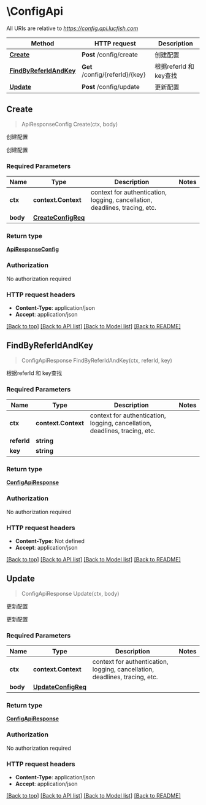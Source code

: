 # \ConfigApi

All URIs are relative to *https://config.api.lucfish.com*

Method | HTTP request | Description
------------- | ------------- | -------------
[**Create**](ConfigApi.md#Create) | **Post** /config/create | 创建配置
[**FindByReferIdAndKey**](ConfigApi.md#FindByReferIdAndKey) | **Get** /config/{referId}/{key} | 根据referId 和 key查找
[**Update**](ConfigApi.md#Update) | **Post** /config/update | 更新配置



## Create

> ApiResponseConfig Create(ctx, body)

创建配置

创建配置

### Required Parameters


Name | Type | Description  | Notes
------------- | ------------- | ------------- | -------------
**ctx** | **context.Context** | context for authentication, logging, cancellation, deadlines, tracing, etc.
**body** | [**CreateConfigReq**](CreateConfigReq.md)|  | 

### Return type

[**ApiResponseConfig**](APIResponse_Config.md)

### Authorization

No authorization required

### HTTP request headers

- **Content-Type**: application/json
- **Accept**: application/json

[[Back to top]](#) [[Back to API list]](../README.md#documentation-for-api-endpoints)
[[Back to Model list]](../README.md#documentation-for-models)
[[Back to README]](../README.md)


## FindByReferIdAndKey

> ConfigApiResponse FindByReferIdAndKey(ctx, referId, key)

根据referId 和 key查找

### Required Parameters


Name | Type | Description  | Notes
------------- | ------------- | ------------- | -------------
**ctx** | **context.Context** | context for authentication, logging, cancellation, deadlines, tracing, etc.
**referId** | **string**|  | 
**key** | **string**|  | 

### Return type

[**ConfigApiResponse**](ConfigAPIResponse.md)

### Authorization

No authorization required

### HTTP request headers

- **Content-Type**: Not defined
- **Accept**: application/json

[[Back to top]](#) [[Back to API list]](../README.md#documentation-for-api-endpoints)
[[Back to Model list]](../README.md#documentation-for-models)
[[Back to README]](../README.md)


## Update

> ConfigApiResponse Update(ctx, body)

更新配置

更新配置

### Required Parameters


Name | Type | Description  | Notes
------------- | ------------- | ------------- | -------------
**ctx** | **context.Context** | context for authentication, logging, cancellation, deadlines, tracing, etc.
**body** | [**UpdateConfigReq**](UpdateConfigReq.md)|  | 

### Return type

[**ConfigApiResponse**](ConfigAPIResponse.md)

### Authorization

No authorization required

### HTTP request headers

- **Content-Type**: application/json
- **Accept**: application/json

[[Back to top]](#) [[Back to API list]](../README.md#documentation-for-api-endpoints)
[[Back to Model list]](../README.md#documentation-for-models)
[[Back to README]](../README.md)

